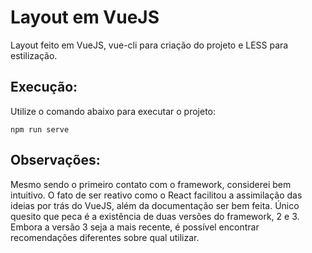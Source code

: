 # Layout em VueJS

Layout feito em VueJS, vue-cli para criação do projeto e LESS para estilização.

## Execução:

Utilize o comando abaixo para executar o projeto:

```
npm run serve
```

## Observações:

Mesmo sendo o primeiro contato com o framework, considerei bem intuitivo. O fato de ser reativo como o React facilitou a assimilação das ideias por trás do VueJS, além da documentação ser bem feita. Único quesito que peca é a existência de duas versões do framework, 2 e 3. Embora a versão 3 seja a mais recente, é possível encontrar recomendações diferentes sobre qual utilizar.